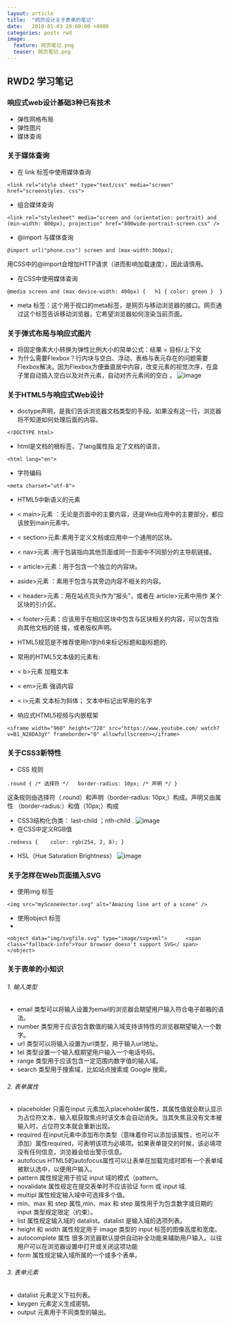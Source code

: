 ```yaml
---  
layout: article  
title:  "网页设计关于表单的笔记"  
date:   2018-01-03 20:00:00 +0800  
categories: posts rwd
image:
  feature: 网页笔记.png
  teaser: 网页笔记.png
---  
```


## RWD2 学习笔记
### 响应式web设计基础3种已有技术
- 弹性网格布局
- 弹性图片
- 媒体查询

### 关于媒体查询

- 在 link 标签中使用媒体查询

```
<link rel="style sheet" type="text/css" media="screen" href="screenstyles. css"> 
```
- 组合媒体查询 

```
<link rel="stylesheet" media="screen and (orientation: portrait) and (min-width: 800px), projection" href="800wide-portrait-screen.css" /> 

```
- @import 与媒体查询 
```
@import url("phone.css") screen and (max-width:360px); 
```
用CSS中的@import会增加HTTP请求（进而影响加载速度），因此请慎用。 
- 在CSS中使用媒体查询

```
@media screen and (max-device-width: 400px) {   h1 { color: green }  } 
```
- meta 标签：这个用于视口的meta标签，是网页与移动浏览器的接口。网页通 过这个标签告诉移动浏览器，它希望浏览器如何渲染当前页面。 

### 关于弹式布局与响应式图片

- 将固定像素大小转换为弹性比例大小的简单公式：结果 = 目标/上下文 
- 为什么需要Flexbox？行内块与空白、浮动、表格与表元存在的问题需要Flexbox解决。因为Flexbox方便垂直居中内容，改变元素的视觉次序，在盒子里自动插入空白以及对齐元素，自动对齐元素间的空白 。
![image](https://note.youdao.com/yws/api/personal/file/C80178DA9CA949CB91C43688B8A66B12?method=download&amp;shareKey=bc01d3ae40a2a4ae6f3fd0fb18222a5c)

### 关于HTML5与响应式Web设计
- doctype声明，是我们告诉浏览器文档类型的手段。如果没有这一行，浏览器将不知道如何处理后面的内容。 

```
<!DOCTYPE html> 
```
- html是文档的根标签，了lang属性指 定了文档的语言。
```
<html lang="en"> 
```
- 字符编码

```
<meta charset="utf-8"> 
```
- HTML5中新语义的元素

- < main>元素 ：无论是页面中的主要内容，还是Web应用中的主要部分，都应该放到main元素中。
- < section>元素:素用于定义文档或应用中一个通用的区块。 
- < nav>元素 :用于包装指向其他页面或同一页面中不同部分的主导航链接。
- < article>元素：用于包含一个独立的内容块。
-  aside>元素 ：素用于包含与其旁边内容不相关的内容。
- < header>元素：用在站点页头作为“报头”，或者在 article>元素中用作 某个区块的引介区。
- < footer>元素：应该用于在相应区块中包含与区块相关的内容，可以包含指向其他文档的链 接，或者版权声明。
- HTML5规范是不推荐使用h1到h6来标记标题和副标题的.
- 常用的HTML5文本级的元素有:

- < b>元素 加粗文本
- < em>元素 强调内容
- < i>元素 文本标为斜体； 文本中标记出罕用的名字

- 响应式HTML5视频与内嵌框架 

```
<iframe width="960" height="720" src="https://www.youtube.com/ watch?v=B1_N28DA3gY" frameborder="0" allowfullscreen></iframe> 
```
### 关于CSS3新特性
- CSS 规则

```
.round { /* 选择符 */   border-radius: 10px; /* 声明 */ }
```
这条规则由选择符（.round）和声明（border-radius: 10px;）构成。声明又由属性 （border-radius:）和值（10px;）构成
- CSS3结构化伪类： 
last-child ；nth-child .
![image](https://note.youdao.com/yws/api/personal/file/E98F32FCDA0B4310ABCB4C4091129F20?method=download&amp;shareKey=b67a40fe96ac8d72832b94c0285e2f77)
- 在CSS中定义RGB值
```
.redness {    color: rgb(254, 2, 8); } 
```
- HSL（Hue Saturation Brightness）
![image](https://note.youdao.com/yws/api/personal/file/FB0C534C7AB9476EA9E7A807ADA60B27?method=download&amp;shareKey=ef4432a5e8beccc0397e8622f39b32ef)
### 关于怎样在Web页面插入SVG
- 使用img 标签 

```
<img src="mySconeVector.svg" alt="Amazing line art of a scone" /> 
```
- 使用object 标签 
- 
```
<object data="img/svgfile.svg" type="image/svg+xml">      <span class="fallback-info">Your browser doesn't support SVG</ span> </object> 
```

### 关于表单的小知识
###### 1. 输入类型
- email 类型可以将输入设置为email的浏览器会期望用户输入符合电子邮箱的语法。
- number 类型用于应该包含数值的输入域支持该特性的浏览器期望输入一个数字。
- url 类型可以将输入设置为url类型，用于输入url地址。
- tel 类型设置一个输入框期望用户输入一个电话号码。
- range 类型用于应该包含一定范围内数字值的输入域。
- search 类型用于搜索域，比如站点搜索或 Google 搜索。
###### 2. 表单属性
- placeholder 只需在input 元素加入placeholder属性，其属性值就会默认显示为占位符文本，输入框获取焦点时该文本会自动消失。当其失焦且没有文本被输入时，占位符文本就会重新出现。
- required 在input元素中添加布尔类型（意味着你可以添加该属性，也可以不添加）属性required，可表明该项为必填项。如果表单提交的时候，该必填项没有任何信息，浏览器会给出警示信息。
- autofocus HTML5的autofocus属性可以让表单在加载完成时即有一个表单域被默认选中，以便用户输入。
- pattern 属性规定用于验证 input 域的模式（pattern。
- novalidate 属性规定在提交表单时不应该验证 form 或 input 域.
- multipl 属性规定输入域中可选择多个值。
- min、max 和 step 属性,min、max 和 step 属性用于为包含数字或日期的 input 类型规定限定（约束）。
- list 属性规定输入域的 datalist。datalist 是输入域的选项列表。
- height 和 width 属性规定用于 image 类型的 input 标签的图像高度和宽度。
- autocomplete 属性 很多浏览器默认提供自动补全功能来辅助用户输入。以往用户可以在浏览器设置中打开或关闭这项功能
- form 属性规定输入域所属的一个或多个表单。
###### 3. 表单元素
- datalist 元素定义下拉列表。
- keygen 元素定义生成密钥。
- output 元素用于不同类型的输出。


